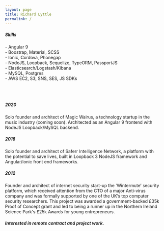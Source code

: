 ```yaml
---
layout: page
title: Richard Lyttle
permalink: /
---
```


<h5>Skills</h5>
<div>- Angular 9</div>
<div>- Boostrap, Material, SCSS</div>
<div>- Ionic, Cordova, Phonegap</div>
<div>- NodeJS, Loopback, Sequelize, TypeORM, PassportJS</div>
<div>- Elasticsearch/Logstash/Kibana</div>
<div>- MySQL, Postgres</div>
<div>- AWS EC2, S3, SNS, SES, JS SDKs</div>

<br><br>

<h5>2020</h5>
<p>Solo founder and architect of Magic Walrus, a technology startup in the music industry (coming soon). Architected as an Angular 9 frontend with NodeJS Loopback/MySQL backend.</p>

<h5>2018</h5>
<p>Solo founder and architect of Saferr Intelligence Network, a platform with the potential to save lives, built in Loopback 3 NodeJS framework and Angular/Ionic front end frameworks.</p>

<h5>2012</h5>
<p>Founder and architect of internet security start-up the ‘Wintermute’ security platform, which received attention from the CTO of a major Anti-virus company and was formally supported by one of the UK’s top computer security researchers. This project was awarded a government-backed £35k Proof of Concept grant and led to being a runner up in the Northern Ireland Science Park's £25k Awards for young entrepreneurs.</p>


<h5 style="font-style:italic;">Interested in remote contract and project work.</h5>
